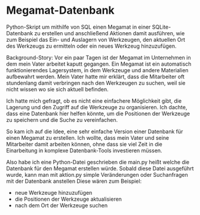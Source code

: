 # Megamat-Datenbank
Python-Skript um mithilfe von SQL einen Megamat in einer SQLite-Datenbank zu erstellen und anschließend Aktionen damit ausführen, wie zum Beispiel das Ein- und Auslagern von Werkzeugen, den aktuellen Ort des Werkzeugs zu ermitteln oder ein neues Werkzeug hinzuzufügen. 

Background-Story: 
Vor ein paar Tagen ist der Megamat im Unternehmen in dem mein Vater arbeitet kaputt gegangen. Ein Megamat ist ein automatisch funktionierendes Lagersystem, in dem Werkzeuge und andere Materialien aufbewahrt werden. Mein Vater hatte mir erklärt, dass die Mitarbeiter oft stundenlang damit verbringen nach den Werkzeugen zu suchen, weil sie nicht wissen wo sie sich aktuell befinden.

Ich hatte mich gefragt, ob es nicht eine einfachere Möglichkeit gibt, die Lagerung und den Zugriff auf die Werkzeuge zu organisieren. Ich dachte, dass eine Datenbank hier helfen könnte, um die Positionen der Werkzeuge zu speichern und die Suche zu vereinfachen.

So kam ich auf die Idee, eine sehr einfache Version einer Datenbank für einen Megamat zu erstellen. Ich wollte, dass mein Vater und seine Mitarbeiter damit arbeiten können, ohne dass sie viel Zeit in die Einarbeitung in komplexe Datenbank-Tools investieren müssen.

Also habe ich eine Python-Datei geschrieben die main.py heißt welche die Datenbank für den Megamat erstellen würde. Sobald diese Datei ausgeführt wurde, kann man mit aktion.py simple Veränderungen oder Suchanfragen mit der Datenbank anstellen 
Diese wären zum Beispiel: 
 - neue Werkzeuge hinzuzufügen
 - die Positionen der Werkzeuge aktualisieren
 - nach dem Ort der Werkzeuge suchen
